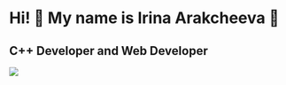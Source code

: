# Hi! 👋 My name is Irina Arakcheeva 👱 
## C++ Developer and Web Developer
![](https://abit.etu.ru/assets/images/dovuz/shkola-tehnopark-v-kudrovo/laboratoriya-bionika.jpg)
